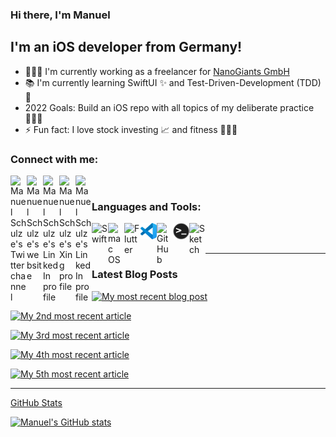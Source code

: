 ### Hi there, I'm Manuel

## I'm an iOS developer from Germany!

- 👨🏼‍💻 I'm currently working as a freelancer for [NanoGiants GmbH](https://github.com/nanogiants)
- 📚 I'm currently learning SwiftUI ✨ and Test-Driven-Development (TDD) 🧪
- 2022 Goals: Build an iOS repo with all topics of my deliberate practice 💪🏼🤓
- ⚡️ Fun fact: I love stock investing 📈 and fitness 🏋🏼‍♂️

### Connect with me:

[<img align="left" alt="Manuel Schulze's Twitter channel" width="26px" src="https://camo.githubusercontent.com/35b0b8bfbd8840f35607fb56ad0a139047fd5d6e09ceb060c5c6f0a5abd1044c/68747470733a2f2f6564656e742e6769746875622e696f2f537570657254696e7949636f6e732f696d616765732f7376672f747769747465722e737667" />][twitter]
[<img align="left" alt="Manuel Schulze's website" width="26px" src="https://camo.githubusercontent.com/9f9d124d411068111c0c4707b245a3461c5c1171f7310b802c1be1353c68c93d/68747470733a2f2f6564656e742e6769746875622e696f2f537570657254696e7949636f6e732f696d616765732f7376672f6368726f6d652e737667" />][website]
[<img align="left" alt="Manuel Schulze's LinkedIn profile" width="26px" src="https://camo.githubusercontent.com/c8a9c5b414cd812ad6a97a46c29af67239ddaeae08c41724ff7d945fb4c047e5/68747470733a2f2f6564656e742e6769746875622e696f2f537570657254696e7949636f6e732f696d616765732f7376672f6c696e6b6564696e2e737667" />][linkedin]
[<img align="left" alt="Manuel Schulze's Xing profile" width="26px" src="https://camo.githubusercontent.com/559cb0e71b23bcd0b454d3312cb05542efb176a2236a5f6ecc99d478726172da/68747470733a2f2f6564656e742e6769746875622e696f2f537570657254696e7949636f6e732f696d616765732f7376672f78696e672e737667" />][xing]
[<img align="left" alt="Manuel Schulze's LinkedIn profile" width="26px" src="https://camo.githubusercontent.com/a583b5ce3b463c784cb87592b3da7b9b9d014d7a16adfff04b91cb1452ae4ca2/68747470733a2f2f6564656e742e6769746875622e696f2f537570657254696e7949636f6e732f696d616765732f7376672f6d656469756d2e737667" />][medium]

<br />

### Languages and Tools:

<img align="left" alt="Swift" width="26px" src="https://cdn-icons-png.flaticon.com/512/732/732250.png" />
<img align="left" alt="mac OS" width="26px" src="https://camo.githubusercontent.com/73bd7cb04728a3ba23bd6aa6740f7c8b585df12db44f4492ec46fc8e30b2115f/68747470733a2f2f6564656e742e6769746875622e696f2f537570657254696e7949636f6e732f696d616765732f7376672f6d61636f732e737667" />
<img align="left" alt="Flutter" width="26px" src="https://camo.githubusercontent.com/750365ec8e10a2a4075ffb09fd644c3176c98638a7c45a79a8a40366a9d64f3a/68747470733a2f2f6564656e742e6769746875622e696f2f537570657254696e7949636f6e732f696d616765732f7376672f666c75747465722e737667" />
<img align="left" alt="Visual Studio Code" width="26px" src="https://raw.githubusercontent.com/github/explore/80688e429a7d4ef2fca1e82350fe8e3517d3494d/topics/visual-studio-code/visual-studio-code.png" />
<img align="left" alt="GitHub" width="26px" src="https://camo.githubusercontent.com/b079fe922f00c4b86f1b724fbc2e8141c468794ce8adbc9b7456e5e1ad09c622/68747470733a2f2f6564656e742e6769746875622e696f2f537570657254696e7949636f6e732f696d616765732f7376672f6769746875622e737667" />
<img align="left" alt="Terminal" width="26px" src="https://raw.githubusercontent.com/github/explore/80688e429a7d4ef2fca1e82350fe8e3517d3494d/topics/terminal/terminal.png" />
<img align="left" alt="Sketch" width="26px" src="https://camo.githubusercontent.com/9f903edab94d15df3fe73c0216822c310836c8321ede1cd14bb117acac9d1567/68747470733a2f2f6564656e742e6769746875622e696f2f537570657254696e7949636f6e732f696d616765732f7376672f736b657463682e737667" />

<br />
<br />

---

### Latest Blog Posts

<a target="_blank" href="https://github-readme-medium-recent-article.vercel.app/medium/@manuel-schulze/0"><img src="https://github-readme-medium-recent-article.vercel.app/medium/@manuel-schulze/0" alt="My most recent blog post">

<a target="_blank" href="https://github-readme-medium-recent-article.vercel.app/medium/@manuel-schulze/1"><img src="https://github-readme-medium-recent-article.vercel.app/medium/@manuel-schulze/1" alt="My 2nd most recent article">

<a target="_blank" href="https://github-readme-medium-recent-article.vercel.app/medium/@manuel-schulze/2"><img src="https://github-readme-medium-recent-article.vercel.app/medium/@manuel-schulze/2" alt="My 3rd most recent article">

<a target="_blank" href="https://github-readme-medium-recent-article.vercel.app/medium/@manuel-schulze/3"><img src="https://github-readme-medium-recent-article.vercel.app/medium/@manuel-schulze/3" alt="My 4th most recent article">

<a target="_blank" href="https://github-readme-medium-recent-article.vercel.app/medium/@manuel-schulze/4"><img src="https://github-readme-medium-recent-article.vercel.app/medium/@manuel-schulze/4" alt="My 5th most recent article" />

---

GitHub Stats

[![Manuel's GitHub stats](https://github-readme-stats.vercel.app/api?username=brudus)](https://github.com/brudus/github-readme-stats)

[website]: https://manuelschulze.com
[medium]: https://manuel-schulze.medium.com/
[linkedin]: https://www.linkedin.com/in/manuelschulze
[xing]: https://www.xing.com/profile/Manuel_Schulze14/cv
[twitter]: https://twitter.com/zet_manu
